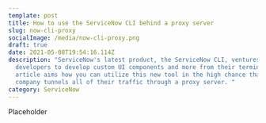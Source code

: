 ```yaml
---
template: post
title: How to use the ServiceNow CLI behind a proxy server
slug: now-cli-proxy
socialImage: /media/now-cli-proxy.png
draft: true
date: 2021-05-08T19:54:16.114Z
description: "ServiceNow's latest product, the ServiceNow CLI, ventures to allow
  developers to develop custom UI components and more from their terminal. This
  article aims how you can utilize this new tool in the high chance that your
  company tunnels all of their traffic through a proxy server. "
category: ServiceNow
---
```

Placeholder